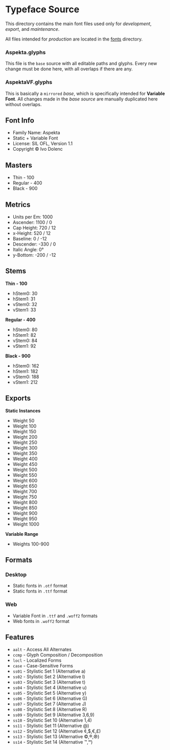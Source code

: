 # Typeface Source

This directory contains the main font files used only for _development_, _export_, and _maintenance_.

All files intended for _production_ are located in the [fonts](../fonts/) directory.

### Aspekta.glyphs

This file is the `base` source with all editable paths and glyphs. Every new change must be done here, with all overlaps if there are any.

### AspektaVF.glyphs

This is basically a `mirrored` _base_, which is specifically intended for **Variable Font**. All changes made in the _base source_ are manually duplicated here without overlaps.

## Font Info

- Family Name: Aspekta
- Static + Variable Font
- License: SIL OFL, Version 1.1
- Copyright © Ivo Dolenc

## Masters

- Thin - 100
- Regular - 400
- Black - 900

## Metrics

- Units per Em: 1000
- Ascender: 1100 / 0
- Cap Height: 720 / 12
- x-Height: 520 / 12
- Baseline: 0 / -12
- Descender: -330 / 0
- Italic Angle: 0°
- y-Bottom: -200 / -12

## Stems

**Thin - 100**

- hStem0: 30
- hStem1: 31
- vStem0: 32
- vStem1: 33

**Regular - 400**

- hStem0: 80
- hStem1: 82
- vStem0: 84
- vStem1: 92

**Black - 900**

- hStem0: 162
- hStem1: 182
- vStem0: 188
- vStem1: 212

## Exports

**Static Instances**

- Weight 50
- Weight 100
- Weight 150
- Weight 200
- Weight 250
- Weight 300
- Weight 350
- Weight 400
- Weight 450
- Weight 500
- Weight 550
- Weight 600
- Weight 650
- Weight 700
- Weight 750
- Weight 800
- Weight 850
- Weight 900
- Weight 950
- Weight 1000

**Variable Range**

- Weights 100-900

## Formats

### Desktop

- Static fonts in `.otf` format
- Static fonts in `.ttf` format

### Web

- Variable Font in `.ttf` and `.woff2` formats
- Web fonts in `.woff2` format

## Features

- `aalt` - Access All Alternates
- `ccmp` - Glyph Composition / Decomposition
- `locl` - Localized Forms
- `case` - Case-Sensitive Forms
- `ss01` - Stylistic Set 1 (Alternative a)
- `ss02` - Stylistic Set 2 (Alternative l)
- `ss03` - Stylistic Set 3 (Alternative t)
- `ss04` - Stylistic Set 4 (Alternative u)
- `ss05` - Stylistic Set 5 (Alternative y)
- `ss06` - Stylistic Set 6 (Alternative G)
- `ss07` - Stylistic Set 7 (Alternative J)
- `ss08` - Stylistic Set 8 (Alternative R)
- `ss09` - Stylistic Set 9 (Alternative 3,6,9)
- `ss10` - Stylistic Set 10 (Alternative 1,4)
- `ss11` - Stylistic Set 11 (Alternative @)
- `ss12` - Stylistic Set 12 (Alternative ¢,$,€,£)
- `ss13` - Stylistic Set 13 (Alternative ©,®,℗)
- `ss14` - Stylistic Set 14 (Alternative ™,℠)
